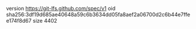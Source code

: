 version https://git-lfs.github.com/spec/v1
oid sha256:3df19d685ae40648a59c6b3634dd05fa8aef2a06700d2c6b44e7ffee174f8d67
size 4402
